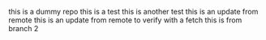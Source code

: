 this is a dummy repo
this is a test
this is another test
this is an update from remote
this is an update from remote to verify with a fetch
this is from branch 2
